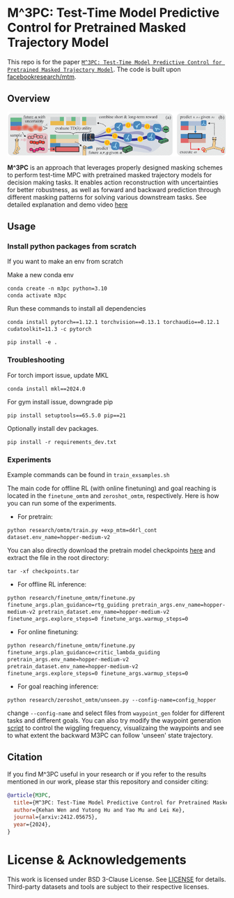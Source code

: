 # M^3PC: Test-Time Model Predictive Control for Pretrained Masked Trajectory Model
This repo is for the paper [`M^3PC: Test-Time Model Predictive Control for Pretrained Masked Trajectory Model`](https://arxiv.org/abs/2412.05675). The code is built upon [facebookresearch/mtm](https://github.com/facebookresearch/mtm).

## Overview
![M3PC](https://github.com/wkh923/m3pc/blob/main/3way-ellip-1.png)

**M^3PC** is an approach that leverages properly designed masking schemes to perform test-time MPC with pretrained masked trajectory models for decision making tasks. It enables action reconstruction with uncertainties for better robustness, as well as forward and backward prediction through different masking patterns for solving various downstream tasks. See detailed explanation and demo video  [here](https://drive.google.com/file/d/1d6gVwZK650SoQpsFqzc61LtQBlk0-p7Y/view?usp=sharing)

## Usage

### Install python packages from scratch
If you want to make an env from scratch

Make a new conda env
```
conda create -n m3pc python=3.10
conda activate m3pc
```


Run these commands to install all dependencies
```
conda install pytorch==1.12.1 torchvision==0.13.1 torchaudio==0.12.1 cudatoolkit=11.3 -c pytorch
```
```
pip install -e .
```
### Troubleshooting

For torch import issue, update MKL
```
conda install mkl==2024.0
```

For gym install issue, downgrade pip
```
pip install setuptools==65.5.0 pip==21 
```

Optionally install dev packages.
```
pip install -r requirements_dev.txt
```

### Experiments

Example commands can be found in `train_exsamples.sh`

The main code for offline RL (with online finetuning) and goal reaching is located in the `finetune_omtm` and `zeroshot_omtm`, respectively. Here is how you can run some of the experiments.
 * For pretrain: 
 ```
 python research/omtm/train.py +exp_mtm=d4rl_cont dataset.env_name=hopper-medium-v2 
 ```
 You can also directly download the pretrain model checkpoints [here](https://polybox.ethz.ch/index.php/s/UBaK1WwziIpxl4d) and extract the file in the root directory:
 ```
 tar -xf checkpoints.tar 
 ```
 * For offline RL inference:
 ```
 python research/finetune_omtm/finetune.py finetune_args.plan_guidance=rtg_guiding pretrain_args.env_name=hopper-medium-v2 pretrain_dataset.env_name=hopper-medium-v2 finetune_args.explore_steps=0 finetune_args.warmup_steps=0
 ```
 * For online finetuning:
 ```
 python research/finetune_omtm/finetune.py finetune_args.plan_guidance=critic_lambda_guiding pretrain_args.env_name=hopper-medium-v2 pretrain_dataset.env_name=hopper-medium-v2 finetune_args.explore_steps=0 finetune_args.warmup_steps=0
 ```

 * For goal reaching inference:
 ```
 python research/zeroshot_omtm/unseen.py --config-name=config_hopper
 ```
change `--config-name` and select files from `waypoint_gen` folder for different tasks and different goals.
You can also try modify the waypoint generation [script](https://github.com/wkh923/m3pc/blob/main/research/zeroshot_omtm/waypoint_gen/gen_and_vis.py) to control the wiggling frequency, visualizaing the waypoints and see to what extent the backward M3PC can follow 'unseen' state trajectory.

## Citation
If you find M^3PC useful in your research or if you refer to the results mentioned in our work, please star this repository and consider citing:

```bibtex
@article{M3PC,
  title={M^3PC: Test-Time Model Predictive Control for Pretrained Masked Trajectory Model},
  author={Kehan Wen and Yutong Hu and Yao Mu and Lei Ke},
  journal={arxiv:2412.05675},
  year={2024},
}
```

# License & Acknowledgements
This work is licensed under BSD 3-Clause License. See [LICENSE](LICENSE) for details. Third-party datasets and tools are subject to their respective licenses.

